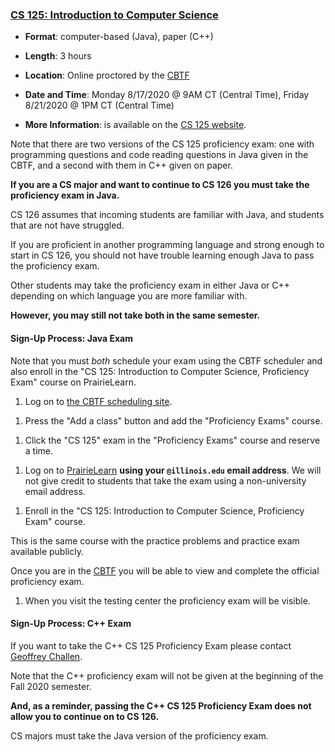<!---
Feel free to change this link if there is something more appropriate.
Do not change the anchor name.
-->

### <a name="CS125" class="anchor"></a>[CS 125: Introduction to Computer Science](https://cs125.cs.illinois.edu/info/proficiency)

* **Format**: computer-based (Java), paper (C++)
<!--- -->
* **Length**: 3 hours
<!--- -->
* **Location**: Online proctored by the [CBTF](https://cbtf.engr.illinois.edu/)
<!--- -->
* **Date and Time**: Monday 8/17/2020 @ 9AM CT (Central Time), Friday 8/21/2020 @ 1PM CT (Central Time)
<!--- -->
* **More Information**: is available on the [CS 125 website](https://cs125.cs.illinois.edu/info/proficiency/).

Note that there are two versions of the CS 125 proficiency exam: one with
programming questions and code reading questions in Java given in the CBTF,
and a second with them in C++ given on paper.
<!--- -->
**If you are a CS major and want to continue to CS 126 you must take the
proficiency exam in Java.**
<!--- -->
CS 126 assumes that incoming students are familiar with Java, and students that
are not have struggled.
<!--- -->
If you are proficient in another programming language and strong enough to start
in CS 126, you should not have trouble learning enough Java to pass the
proficiency exam.

Other students may take the proficiency exam in either Java or C++ depending on
which language you are more familiar with.
<!--- -->
**However, you may still not take both in the same semester.**

<!--
Also note that ECE students *must* take
[ECE 220](https://ece.illinois.edu/academics/courses/profile/ECE220)
before taking CS 173 and CS 225.
**ECE students may not take the CS 125 proficiency exam and then continue to CS
173.**
-->

#### Sign-Up Process: Java Exam

Note that you must *both* schedule your exam using the CBTF scheduler and also enroll in the
"CS 125: Introduction to Computer Science, Proficiency Exam" course on PrairieLearn.

1. Log on to [the CBTF scheduling site](https://cbtf.engr.illinois.edu/sched).
<!--- -->
1. Press the "Add a class" button and add the "Proficiency Exams" course.
<!--- -->
1. Click the "CS 125" exam in the "Proficiency Exams" course and reserve a time.
<!--- -->
1. Log on to [PrairieLearn](https://prairielearn.engr.illinois.edu/) **using your `@illinois.edu` email address**.
We will not give credit to students that take the exam using a non-university email address.
<!--- -->
1. Enroll in the "CS 125: Introduction to Computer Science, Proficiency Exam" course.
<!--- -->
This is the same course with the practice problems and practice exam available publicly.
<!--- -->
Once you are in the [CBTF](https://cbtf.engr.illinois.edu) you will be able to view and complete
the official proficiency exam.
<!--- -->
1. When you visit the testing center the proficiency exam will be visible.

#### Sign-Up Process: C++ Exam

If you want to take the C++ CS 125 Proficiency Exam please contact
[Geoffrey Challen](mailto:challen@illinois.edu).
<!--- -->
Note that the C++ proficiency exam will not be given at the beginning of the
Fall 2020 semester.
<!--- -->
**And, as a reminder, passing the C++ CS 125 Proficiency Exam does not allow you to continue
on to CS 126.**
<!--- -->
CS majors must take the Java version of the proficiency exam.
